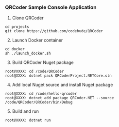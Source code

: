 ### QRCoder Sample Console Application

1. Clone QRCoder
```
cd projects
git clone https://github.com/codebude/QRCoder
```

2. Launch Docker container
```
cd docker
sh ./launch_docker.sh
```

3. Build QRCoder Nuget package
```
root@XXXX: cd /code/QRCoder
root@XXXX: dotnet pack QRCoderProject.NETCore.sln
```

4. Add local Nuget source and install Nuget package
```
root@XXXX: cd /code/hello-qrcoder
root@XXXX: dotnet add package QRCoder.NET --source /code/QRCoder/QRCoder/bin/Debug
```

5. Build and run
```
root@XXXX: dotnet run
```
